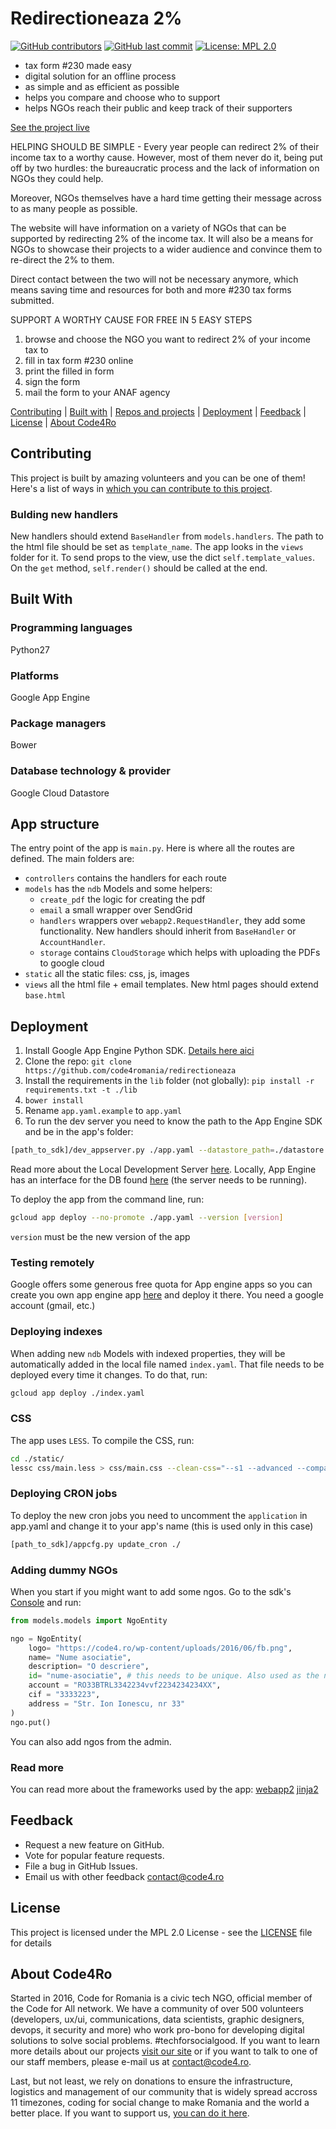 # Redirectioneaza 2%

[![GitHub contributors](https://img.shields.io/github/contributors/code4romania/redirectioneaza.svg?style=for-the-badge)](https://github.com/code4romania/redirectioneaza/graphs/contributors) [![GitHub last commit](https://img.shields.io/github/last-commit/code4romania/redirectioneaza.svg?style=for-the-badge)](https://github.com/code4romania/redirectioneaza/commits/master) [![License: MPL 2.0](https://img.shields.io/badge/license-MPL%202.0-brightgreen.svg?style=for-the-badge)](https://opensource.org/licenses/MPL-2.0)

* tax form #230 made easy
* digital solution for an offline process
* as simple and as efficient as possible
* helps you compare and choose who to support
* helps NGOs reach their public and keep track of their supporters

[See the project live](http://redirectioneaza.ro/)

HELPING SHOULD BE SIMPLE - Every year people can redirect 2% of their income tax to a worthy cause. However, most of them never do it, being put off by two hurdles: the bureaucratic process and the lack of information on NGOs they could help.

Moreover, NGOs themselves have a hard time getting their message across to as many people as possible.

The website will have information on a variety of NGOs that can be supported by redirecting 2% of the income tax. It will also be a means for NGOs to showcase their projects to a wider audience and convince them to re-direct the 2% to them.

Direct contact between the two will not be necessary anymore, which means saving time and resources for both and more #230 tax forms submitted.

SUPPORT A WORTHY CAUSE FOR FREE IN 5 EASY STEPS

1. browse and choose the NGO you want to redirect 2% of your income tax to
2. fill in tax form #230 online
3. print the filled in form
4. sign the form
5. mail the form to your ANAF agency

[Contributing](#contributing) | [Built with](#built-with) | [Repos and projects](#repos-and-projects) | [Deployment](#deployment) | [Feedback](#feedback) | [License](#license) | [About Code4Ro](#about-code4ro)

## Contributing

This project is built by amazing volunteers and you can be one of them! Here's a list of ways in [which you can contribute to this project](.github/CONTRIBUTING.MD).

### Bulding new handlers

New handlers should extend `BaseHandler` from `models.handlers`. The path to the html file should be set as `template_name`. The app looks in the `views` folder for it.
To send props to the view, use the dict `self.template_values`.
On the `get` method, `self.render()` should be called at the end.

## Built With

### Programming languages

Python27

### Platforms

Google App Engine

### Package managers

Bower

### Database technology & provider

Google Cloud Datastore

## App structure

The entry point of the app is `main.py`. Here is where all the routes are defined.
The main folders are:
* `controllers` contains the handlers for each route
* `models` has the `ndb` Models and some helpers:
    * `create_pdf` the logic for creating the pdf
    * `email` a small wrapper over SendGrid
    * `handlers` wrappers over `webapp2.RequestHandler`, they add some functionality. New handlers should inherit from `BaseHandler` or `AccountHandler`.
    * `storage` contains `CloudStorage` which helps with uploading the PDFs to google cloud
* `static` all the static files: css, js, images
* `views` all the html file + email templates. New html pages should extend `base.html`

## Deployment

1. Install Google App Engine Python SDK. [Details here aici](https://cloud.google.com/appengine/docs/standard/python/download#python_linux)
2. Clone the repo: `git clone https://github.com/code4romania/redirectioneaza`
3. Install the requirements in the `lib` folder (not globally): `pip install -r requirements.txt -t ./lib`
4. `bower install`
5. Rename `app.yaml.example` to `app.yaml`
6. To run the dev server you need to know the path to the App Engine SDK and be in the app's folder:
```sh
[path_to_sdk]/dev_appserver.py ./app.yaml --datastore_path=./datastore.db --enable_console
```
Read more about the Local Development Server [here](https://cloud.google.com/appengine/docs/standard/python/tools/using-local-server).
Locally, App Engine has an interface for the DB found [here](http://localhost:8000/datastore) (the server needs to be running).

To deploy the app from the command line, run:
```sh
gcloud app deploy --no-promote ./app.yaml --version [version]
```
`version` must be the new version of the app

### Testing remotely
Google offers some generous free quota for App engine apps so you can create you own app engine app [here](http://console.cloud.google.com/appengine/) and deploy it there. You need a google account (gmail, etc.)

### Deploying indexes
When adding new `ndb` Models with indexed properties, they will be automatically added in the local file named `index.yaml`. That file needs to be deployed every time it changes. To do that, run:
```sh
gcloud app deploy ./index.yaml
```

### CSS
The app uses `LESS`. To compile the CSS, run:
```sh
cd ./static/
lessc css/main.less > css/main.css --clean-css="--s1 --advanced --compatibility=ie8"
```

### Deploying CRON jobs
To deploy the new cron jobs you need to uncomment the `application` in app.yaml and change it to your app's name (this is used only in this case)
```sh
[path_to_sdk]/appcfg.py update_cron ./
```

### Adding dummy NGOs
When you start if you might want to add some ngos. Go to the sdk's [Console](http://localhost:8000/console) and run:
```python
from models.models import NgoEntity

ngo = NgoEntity(
    logo= "https://code4.ro/wp-content/uploads/2016/06/fb.png",
    name= "Nume asociatie",
    description= "O descriere",
    id= "nume-asociatie", # this needs to be unique. Also used as the ngo's URL
    account = "RO33BTRL3342234vvf2234234234XX",
    cif = "3333223",
    address = "Str. Ion Ionescu, nr 33"
)
ngo.put()
```
You can also add ngos from the admin.

### Read more
You can read more about the frameworks used by the app:
[webapp2](https://webapp2.readthedocs.io/en/latest/)
[jinja2](http://jinja.pocoo.org/docs/dev/templates/)

## Feedback

* Request a new feature on GitHub.
* Vote for popular feature requests.
* File a bug in GitHub Issues.
* Email us with other feedback contact@code4.ro

## License

This project is licensed under the MPL 2.0 License - see the [LICENSE](LICENSE) file for details

## About Code4Ro

Started in 2016, Code for Romania is a civic tech NGO, official member of the Code for All network. We have a community of over 500 volunteers (developers, ux/ui, communications, data scientists, graphic designers, devops, it security and more) who work pro-bono for developing digital solutions to solve social problems. #techforsocialgood. If you want to learn more details about our projects [visit our site](https://www.code4.ro/en/) or if you want to talk to one of our staff members, please e-mail us at contact@code4.ro.

Last, but not least, we rely on donations to ensure the infrastructure, logistics and management of our community that is widely spread accross 11 timezones, coding for social change to make Romania and the world a better place. If you want to support us, [you can do it here](https://code4.ro/en/donate/).

